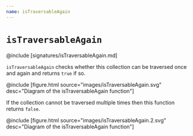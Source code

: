 ```yaml
---
name: isTraversableAgain
---
```


# `isTraversableAgain`

@include [signatures/isTraversableAgain.md]

`isTraversableAgain` checks whether this collection can be traversed once and again and returns
`true` if so.

@include [figure.html source="images/isTraversableAgain.svg" desc="Diagram of the isTraversableAgain function"]

If the collection cannot be traversed multiple times then this function returns `false`.

@include [figure.html source="images/isTraversableAgain.2.svg" desc="Diagram of the isTraversableAgain function"]
